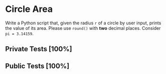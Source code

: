 # Circle Area

Write a Python script that, given the radius `r` of a circle by user input, prints the value of its area. Please use `round()` with **two** decimal places. Consider `pi = 3.14159`.



## Private Tests [100%]

## Public Tests [100%]
